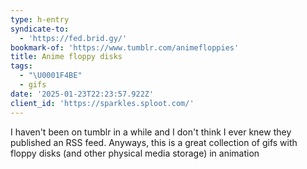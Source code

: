 ```yaml
---
type: h-entry
syndicate-to:
  - 'https://fed.brid.gy/'
bookmark-of: 'https://www.tumblr.com/animefloppies'
title: Anime floppy disks
tags:
  - "\U0001F4BE"
  - gifs
date: '2025-01-23T22:23:57.922Z'
client_id: 'https://sparkles.sploot.com/'
---
```

I haven't been on tumblr in a while and I don't think I ever knew they published an RSS feed. Anyways, this is a great collection of gifs with floppy disks (and other physical media storage) in animation
